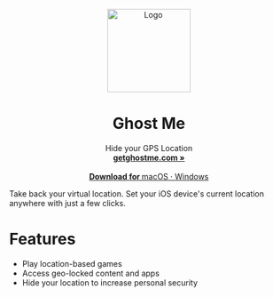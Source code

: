 <p align="center">
  <a href="#">
    
  </a>
  <p align="center">
   <img width="150" height="150" src="https://pbs.twimg.com/profile_images/1548477046392705027/Sg9DOhYd_400x400.jpg" alt="Logo">
  </p>
  <h1 align="center"><b>Ghost Me</b></h1>
  <p align="center">
  Hide your GPS Location
    <br />
    <a href="https://ghostme.app"><strong>getghostme.com »</strong></a>
    <br />
    <br />
    <a href="https://github.com/Ghost-Me/GhostMe/releases" target="_blank">
    <b>Download for </b>
    macOS
    ·
    Windows
    <br />
    </a>
  </p>
</p>
Take back your virtual location. Set your iOS device's current location anywhere with just a few clicks.
<br/>
</p>

# Features
- Play location-based games
- Access geo-locked content and apps
- Hide your location to increase personal security
